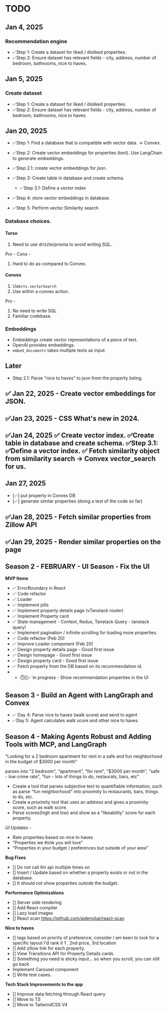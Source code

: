 


# TODO

## Jan 4, 2025
### Recommendation engine
- ✅Step 1: Create a dataset for liked / disliked properties.
- ✅Step 2: Ensure dataset has relevant fields - city, address, number of bedroom, bathrooms, nice to haves.

## Jan 5, 2025
### Create dataset
- ✅Step 1: Create a dataset for liked / disliked properties.
- ✅Step 2: Ensure dataset has relevant fields - city, address, number of bedroom, bathrooms, nice to haves.

## Jan 20, 2025
- ✅Step 1: Find a database that is compatible with vector data. -> Convex. 
-  ✅Step 2: Create vector embeddings for properties (text). Use LangChain to generate embeddings. 
-  ✅Step 2.1: create vector embeddings for json. 
- ✅Step 3: Create table in database and create schema. 
  - ✅Step 3.1: Define a vector index

- ✅Step 4: store vector embeddings in database. 
- ✅Step 5: Perform vector Similarity search
  

### Database choices. 

#### Turso
1. Need to use drizzle/prisma to avoid writing SQL. 

Pro - 
Cons - 
1. Hard to do as-compared to Convex. 

#### Convex
1. Use`ctx.vectorSearch`
2. Use within a convex action. 

Pro - 
1. No need to write SQL
1. Familiar codebase. 

### Embeddings
- Embeddings create vector representations of a piece of text. 
- OpenAI provides embeddings. 
- `embed_documents` takes multiple texts as input. 


## Later
- Step 2.1: Parse "nice to haves" to json from the property listing.



## ✅ Jan 22, 2025 - Create vector embeddings for JSON.
## ✅Jan 23, 2025 - CSS What's new in 2024. 
## ✅Jan 24, 2025 ✅ Create vector index. ✅Create table in database and create schema. ✅Step 3.1: ✅Define a vector index. ✅ Fetch similarity object from similarity search -> Convex vector_search for us. 
## Jan 27, 2025 
  - [✅] put property in Convex DB
  - [✅] generate similar properties (doing a test of the code so far)
## ✅Jan 28, 2025 - Fetch similar properties from Zillow API
## ✅Jan 29, 2025 - Render similar properties on the page


## Season 2 - FEBRUARY - UI Season - Fix the UI 
**MVP Items**
-  ✅ ErrorBoundary in React
-  ✅ Code refactor
-  ✅ Loader
-  ✅ Implement pills
-  ✅ Implement property details page (vTanstack router)
-  ✅ Implement Property card
-  ✅ State management - Context, Redux, Tanstack Query  - tanstack query!  
- ✅ Implement pagination / infinite scrolling for loading more properties. 
- ✅ Code refactor (Feb 20)
- ✅ Improve Loader component (Feb 20)
-   ✅ Design property details page -  Good first issue
-  ✅ Design homepage - Good first issue
-  ✅ Design property card -  Good first issue
-  ✅  Fetch property from the DB based on its recommendation id.
-  - ⏱️[]✅ In progress - Show recommendation properties in the UI


## Season 3 - Build an Agent with LangGraph and Convex
- ✅ Day 4: Parse nice to haves (walk score) and send to agent
- ✅Day 5: Agent calculates walk score and other nice to haves


## Season 4 - Making Agents Robust and Adding Tools with MCP, and LangGraph
"Looking for a 2 bedroom apartment for rent in a safe and fun neighborhood in the budget of $3000 per month"

parses into "2 bedroom", "apartment", "for rent", "$3000 per month", 
"safe - low crime rate", 
"fun - lots of things to do, restaurats, bars, etc"

  - Create a tool that parses subjective text to quantifiable information, such as parse "fun neighborhood" into proximity to restaurants, bars, things to do, etc. 
  - Create a proximity tool that uses an address and gives a proximity score, such as walk score. 
  - Parse scores(high and low) and show as a "likeability" score for each property.

UI Updates - 
  - Rate properties based on nice to haves
  - "Properties we think you will love"
  - "Properties in your budget / preferences but outside of your area"

**Bug Fixes**
- [] Do not call llm api multiple times on
- [] Insert / Update based on whether a property exists or not in the database.  
- [] It should not show properties outside the budget. 

**Performance Optimizations**
- [] Server side rendering 
- [] Add React compiler
- [] Lazy load images
- [] React scan https://github.com/aidenybai/react-scan


 
**Nice to haves**
- [] tags based on priority of preference, consider I am keen to look for a specific layout I'd rank it 1 , 2nd price, 3rd location
- [] Add zillow link for each property. 
- [] View Transitions API for Property Details cards. 
- [] Something you need is sticky input... so when you scroll, you can still go back
- Implement Carousel component
- [] Write test cases. 

**Tech Stack Improvements to the app**
- [] Improve data fetching through React query
- [] Move to TS
- [] Move to TailwindCSS V4


